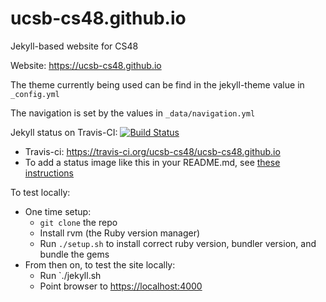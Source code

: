 # ucsb-cs48.github.io


Jekyll-based website for CS48

Website: <https://ucsb-cs48.github.io>

The theme currently being used can be find in the jekyll-theme value
in `_config.yml`

The navigation is set by the values in `_data/navigation.yml`

Jekyll status on Travis-CI: [![Build Status](https://travis-ci.org/ucsb-cs48/ucsb-cs48.github.io.svg?branch=master)](https://travis-ci.org/ucsb-cs48/ucsb-cs48.github.io)

* Travis-ci: https://travis-ci.org/ucsb-cs48/ucsb-cs48.github.io
* To add a status image like this in your README.md, see [these instructions](https://docs.travis-ci.com/user/status-images/)

To test locally:
* One time setup:
    * `git clone` the repo
    * Install rvm (the Ruby version manager)
    * Run `./setup.sh` to install correct ruby version, bundler version, and bundle the gems
* From then on, to test the site locally:
    * Run `./jekyll.sh
    * Point browser to <https://localhost:4000>
